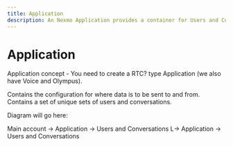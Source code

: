 ```yaml
---
title: Application
description: An Nexmo Application provides a container for Users and Conversations.
---
```


# Application

Application concept - You need to create a RTC? type Application (we also have Voice and Olympus). 

Contains the configuration for where data is to be sent to and from. Contains a set of unique sets of users and conversations.

Diagram will go here:

Main account -> Application -> Users and Conversations
             L-> Application -> Users and Conversations

